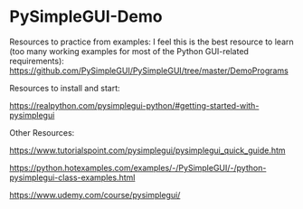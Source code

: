 # PySimpleGUI-Demo

Resources to practice from examples:
I feel this is the best resource to learn (too many working examples for most of the Python GUI-related requirements): https://github.com/PySimpleGUI/PySimpleGUI/tree/master/DemoPrograms

Resources to install and start:

https://realpython.com/pysimplegui-python/#getting-started-with-pysimplegui

 
Other Resources:

https://www.tutorialspoint.com/pysimplegui/pysimplegui_quick_guide.htm

https://python.hotexamples.com/examples/-/PySimpleGUI/-/python-pysimplegui-class-examples.html

https://www.udemy.com/course/pysimplegui/
